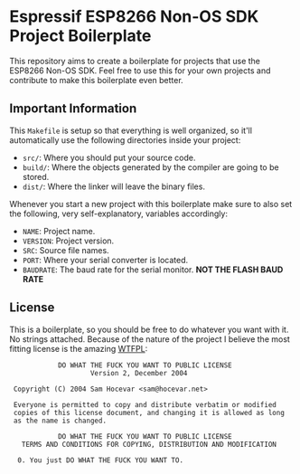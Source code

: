 # Espressif ESP8266 Non-OS SDK Project Boilerplate

This repository aims to create a boilerplate for projects that use the ESP8266 Non-OS SDK. Feel free to use this for your own projects and contribute to make this boilerplate even better.


## Important Information

This `Makefile` is setup so that everything is well organized, so it'll automatically use the following directories inside your project:

  - `src/`: Where you should put your source code.
  - `build/`: Where the objects generated by the compiler are going to be stored.
  - `dist/`: Where the linker will leave the binary files.

Whenever you start a new project with this boilerplate make sure to also set the following, very self-explanatory, variables accordingly:

  - `NAME`: Project name.
  - `VERSION`: Project version.
  - `SRC`: Source file names.
  - `PORT`: Where your serial converter is located.
  - `BAUDRATE`: The baud rate for the serial monitor. **NOT THE FLASH BAUD RATE**

## License

This is a boilerplate, so you should be free to do whatever you want with it. No strings attached. Because of the nature of the project I believe the most fitting license is the amazing [WTFPL](http://wtfpl.net/):

```
            DO WHAT THE FUCK YOU WANT TO PUBLIC LICENSE
                    Version 2, December 2004

 Copyright (C) 2004 Sam Hocevar <sam@hocevar.net>

 Everyone is permitted to copy and distribute verbatim or modified
 copies of this license document, and changing it is allowed as long
 as the name is changed.

            DO WHAT THE FUCK YOU WANT TO PUBLIC LICENSE
   TERMS AND CONDITIONS FOR COPYING, DISTRIBUTION AND MODIFICATION

  0. You just DO WHAT THE FUCK YOU WANT TO.
```

